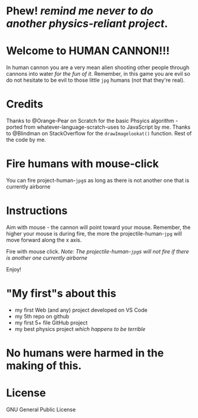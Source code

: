 # Phew! *remind me never to do another physics-reliant project*.
# Welcome to HUMAN CANNON!!!

In human cannon you are a very mean alien shooting other people through cannons into water *for the fun of it*. Remember, in this game you are evil so do not hesitate to be evil to those little `jpg` humans (not that they're real). 



# Credits 
Thanks to @Orange-Pear on Scratch for the basic Phsyics algorithm - ported from whatever-language-scratch-uses to JavaScript by me. Thanks to @Blindman on StackOverflow for the `drawImagelookat()` function. Rest of the code by me.

# Fire humans with mouse-click 
You can fire project-human-`jpg`s as long as there is not another one that is currently airborne

# Instructions

Aim with mouse - the cannon will point toward your mouse. Remember, the higher your mouse is during fire, the more the projectile-human-`jpg` will move forward along the x axis.

Fire with mouse click. *Note: The projectile-human-`jpg`s will not fire if there is another one currently airborne*

Enjoy!

# "My first"s about this
- my first Web (and any) project developed on VS Code
- my 5th repo on github
- my first 5+ file GitHub project
- my best physics project *which happens to be terrible*

# No humans were harmed in the making of this. 

# License
GNU General Public License
